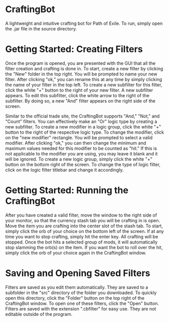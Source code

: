 # CraftingBot
A lightweight and intuitive crafting bot for Path of Exile. To run, simply open the .jar file in the source directory.

# Getting Started: Creating Filters
Once the program is opened, you are presented with the GUI that all the filter creation and crafting is done in. To start, create a new filter by clicking the "New" folder in the top right. You will be prompted to name your new filter. After clicking "ok," you can rename this at any time by simply clicking the name of your filter in the top left. To create a new subfilter for this filter, click the white "+" button to the right of your new filter. A new subfilter appears. To edit this subfilter, click the white arrow to the right of the subfilter. By doing so, a new "And" filter appears on the right side of the screen.

Similar to the official trade site, the CraftingBot supports "And," "Not," and "Count" filters. You can effectively make an "Or" logic type by creating a new subfilter. To create a new modifier in a logic group, click the white "+" button to the right of the respective logic type. To change the modifier, click on the "new modifier" rectangle. You will be prompted to select a valid modifier. After clicking "ok," you can then change the minimum and maximum values needed for this modifier to be counted as "hit." If this is not applicable to the modifier you are using, you may leave it blank and it will be ignored. To create a new logic group, simply click the white "+" button on the bottom right of the screen. To change the type of logic filter, click on the logic filter titlebar and change it accordingly.

# Getting Started: Running the CraftingBot
After you have created a valid filter, move the window to the right side of your monitor, so that the currency stash tab you will be crafting in is open. Move the item you are crafting into the center slot of the stash tab. To start, simply click the orb of your choice on the bottom left of the screen. If at any time you want to stop crafting, simply hit the enter key. All crafting will be stopped. Once the bot hits a selected group of mods, it will automatically stop slamming the orb(s) on the item. If you want the bot to roll over the hit, simply click the orb of your choice again in the CraftingBot window.

# Saving and Opening Saved Filters
Filters are saved as you edit them automatically. They are saved to a subfolder in the "src" directory of the folder you downloaded. To quickly open this directory, click the "Folder" button on the top right of the CraftingBot window. To open one of these filters, click the "Open" button. Filters are saved with the extension ".cbfilter" for easy use. They are not editable outside of the program.